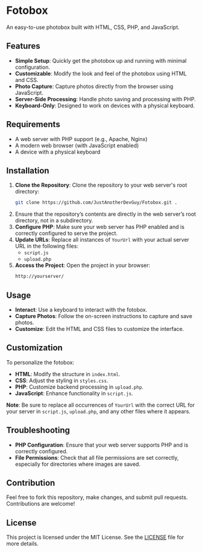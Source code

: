 # Fotobox

An easy-to-use photobox built with HTML, CSS, PHP, and JavaScript.

## Features
- **Simple Setup**: Quickly get the photobox up and running with minimal configuration.
- **Customizable**: Modify the look and feel of the photobox using HTML and CSS.
- **Photo Capture**: Capture photos directly from the browser using JavaScript.
- **Server-Side Processing**: Handle photo saving and processing with PHP.
- **Keyboard-Only**: Designed to work on devices with a physical keyboard.

## Requirements
- A web server with PHP support (e.g., Apache, Nginx)
- A modern web browser (with JavaScript enabled)
- A device with a physical keyboard

## Installation
1. **Clone the Repository**: Clone the repository to your web server's root directory:
   ```bash
   git clone https://github.com/JustAnotherDevGuy/Fotobox.git .
   ```
2. Ensure that the repository’s contents are directly in the web server’s root directory, not in a subdirectory.
3. **Configure PHP**: Make sure your web server has PHP enabled and is correctly configured to serve the project.
4. **Update URLs**: Replace all instances of `YourUrl` with your actual server URL in the following files:
   - `script.js`
   - `upload.php`
5. **Access the Project**: Open the project in your browser:
   ```bash
   http://yourserver/
   ```

## Usage
- **Interact**: Use a keyboard to interact with the fotobox.
- **Capture Photos**: Follow the on-screen instructions to capture and save photos.
- **Customize**: Edit the HTML and CSS files to customize the interface.

## Customization
To personalize the fotobox:
- **HTML**: Modify the structure in `index.html`.
- **CSS**: Adjust the styling in `styles.css`.
- **PHP**: Customize backend processing in `upload.php`.
- **JavaScript**: Enhance functionality in `script.js`.

**Note**: Be sure to replace all occurrences of `YourUrl` with the correct URL for your server in `script.js`, `upload.php`, and any other files where it appears.

## Troubleshooting
- **PHP Configuration**: Ensure that your web server supports PHP and is correctly configured.
- **File Permissions**: Check that all file permissions are set correctly, especially for directories where images are saved.

## Contribution
Feel free to fork this repository, make changes, and submit pull requests. Contributions are welcome!

## License
This project is licensed under the MIT License. See the [LICENSE](LICENSE) file for more details.
```

